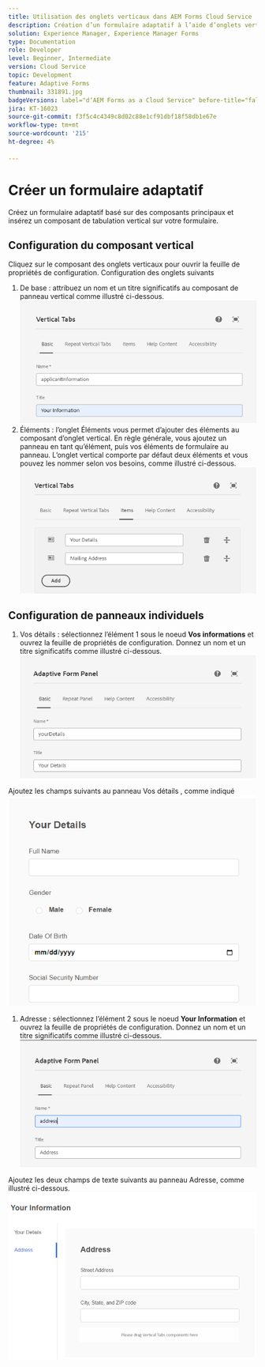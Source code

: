 ```yaml
---
title: Utilisation des onglets verticaux dans AEM Forms Cloud Service
description: Création d’un formulaire adaptatif à l’aide d’onglets verticaux
solution: Experience Manager, Experience Manager Forms
type: Documentation
role: Developer
level: Beginner, Intermediate
version: Cloud Service
topic: Development
feature: Adaptive Forms
thumbnail: 331891.jpg
badgeVersions: label="dʼAEM Forms as a Cloud Service" before-title="false"
jira: KT-16023
source-git-commit: f3f5c4c4349c8d02c88e1cf91dbf18f58db1e67e
workflow-type: tm+mt
source-wordcount: '215'
ht-degree: 4%

---
```



# Créer un formulaire adaptatif

Créez un formulaire adaptatif basé sur des composants principaux et insérez un composant de tabulation vertical sur votre formulaire.

## Configuration du composant vertical

Cliquez sur le composant des onglets verticaux pour ouvrir la feuille de propriétés de configuration. Configuration des onglets suivants

1. De base : attribuez un nom et un titre significatifs au composant de panneau vertical comme illustré ci-dessous.
   ![vertical-tabs-1](assets/vertical-tabs-1.png)
1. Éléments : l’onglet Éléments vous permet d’ajouter des éléments au composant d’onglet vertical. En règle générale, vous ajoutez un panneau en tant qu’élément, puis vos éléments de formulaire au panneau. L’onglet vertical comporte par défaut deux éléments et vous pouvez les nommer selon vos besoins, comme illustré ci-dessous.
   ![vertical-tabs-2](assets/vertical-tabs-2.png)

## Configuration de panneaux individuels

1. Vos détails : sélectionnez l’élément 1 sous le noeud **Vos informations** et ouvrez la feuille de propriétés de configuration. Donnez un nom et un titre significatifs comme illustré ci-dessous.
   ![vertical-tabs-3](assets/vertical-tabs-3.png)

Ajoutez les champs suivants au panneau Vos détails , comme indiqué
![vertical-tabs-4](assets/vertical-tabs-4.png)

1. Adresse : sélectionnez l’élément 2 sous le noeud **Your Information** et ouvrez la feuille de propriétés de configuration. Donnez un nom et un titre significatifs comme illustré ci-dessous.
   ![vertical-tabs-6](assets/vertical-tabs-6.png)

Ajoutez les deux champs de texte suivants au panneau Adresse, comme illustré ci-dessous.
![vertical-tabs-5](assets/vertical-tabs-5.png)
